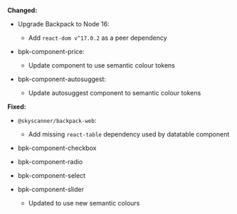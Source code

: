 **Changed:**

- Upgrade Backpack to Node 16:
  - Add `react-dom v^17.0.2` as a peer dependency

- bpk-component-price:
  - Update component to use semantic colour tokens

- bpk-component-autosuggest:
    - Update autosuggest component to semantic colour tokens

**Fixed:**

- `@skyscanner/backpack-web`:
  - Add missing `react-table` dependency used by datatable component

- bpk-component-checkbox<br />
- bpk-component-radio<br />
- bpk-component-select<br />
- bpk-component-slider<br />
  - Updated to use new semantic colours
